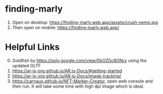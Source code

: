 # finding-marly

1. Open on desktop: https://finding-marly.web.app/assets/crush-nemo.jpg
2. Then open on mobile: https://finding-marly.web.app/

# Helpful Links

0. Goldfish by https://poly.google.com/view/0bOZGc8ONrx using the updated GLTF
1. https://ar-js-org.github.io/AR.js-Docs/#getting-started
2. https://ar-js-org.github.io/AR.js-Docs/image-tracking/
3. https://carnaux.github.io/NFT-Marker-Creator, open web console and then run. It will take some time with high dpi image which is ideal.
